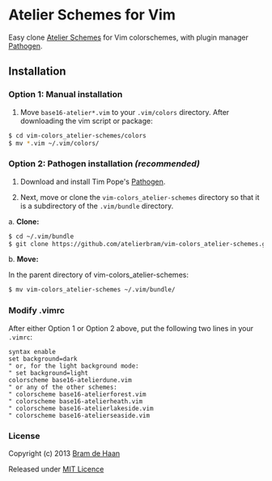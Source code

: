 # Atelier Schemes for Vim

[Pathogen]: https://github.com/tpope/vim-pathogen

Easy clone [Atelier Schemes](http://atelierbram.github.io/syntax-highlighting/atelier-schemes/ "colorschemes, made with Base16 Builder") for Vim colorschemes, with plugin manager [Pathogen].

## Installation

### Option 1: Manual installation

1.  Move `base16-atelier*.vim` to your `.vim/colors` directory. After downloading the
vim script or package:

```bash
$ cd vim-colors_atelier-schemes/colors
$ mv *.vim ~/.vim/colors/
```

### Option 2: Pathogen installation ***(recommended)***

1.  Download and install Tim Pope's [Pathogen].

2.  Next, move or clone the `vim-colors_atelier-schemes` directory so that it is
a subdirectory of the `.vim/bundle` directory.

a. **Clone:**

```bash
$ cd ~/.vim/bundle
$ git clone https://github.com/atelierbram/vim-colors_atelier-schemes.git
```

b. **Move:**

In the parent directory of vim-colors_atelier-schemes:

```bash
$ mv vim-colors_atelier-schemes ~/.vim/bundle/
```

### Modify .vimrc

After either Option 1 or Option 2 above, put the following two lines in your
`.vimrc`:

```vim
syntax enable
set background=dark
" or, for the light background mode:
" set background=light
colorscheme base16-atelierdune.vim
" or any of the other schemes:
" colorscheme base16-atelierforest.vim
" colorscheme base16-atelierheath.vim
" colorscheme base16-atelierlakeside.vim
" colorscheme base16-atelierseaside.vim
```

### License

Copyright (c) 2013 [Bram de Haan](http://atelierbramdehaan.nl)

Released under [MIT Licence](http://atelierbram.mit-license.org)

